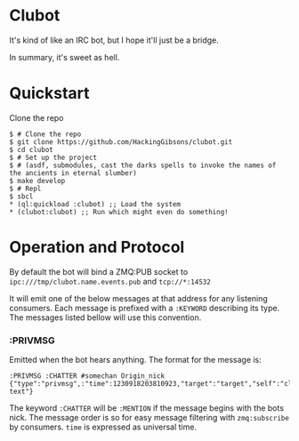 # Clubot
It's kind of like an IRC bot, but I hope it'll just be a bridge.

In summary, it's sweet as hell.

# Quickstart
Clone the repo

```
$ # Clone the repo
$ git clone https://github.com/HackingGibsons/clubot.git
$ cd clubot
$ # Set up the project
$ # (asdf, submodules, cast the darks spells to invoke the names of the ancients in eternal slumber)
$ make develop
$ # Repl
$ sbcl
* (ql:quickload :clubot) ;; Load the system
* (clubot:clubot) ;; Run which might even do something!
```

# Operation and Protocol
By default the bot will bind a ZMQ:PUB socket to `ipc:///tmp/clubot.name.events.pub` and `tcp://*:14532`

It will emit one of the below messages at that address for any listening consumers. Each message is prefixed with
a `:KEYWORD` describing its type. The messages listed bellow will use this convention.

### :PRIVMSG
Emitted when the bot hears anything. The format for the message is:

```
:PRIVMSG :CHATTER #somechan Origin_nick {"type":"privmsg",:"time":1230918203810923,"target":"target","self":"clubot","from":"Origin_nick","msg":"Message text"}
```

The keyword `:CHATTER` will be `:MENTION` if the message begins with the bots nick. The message order is so
for easy message filtering with `zmq:subscribe` by consumers. `time` is expressed as universal time.